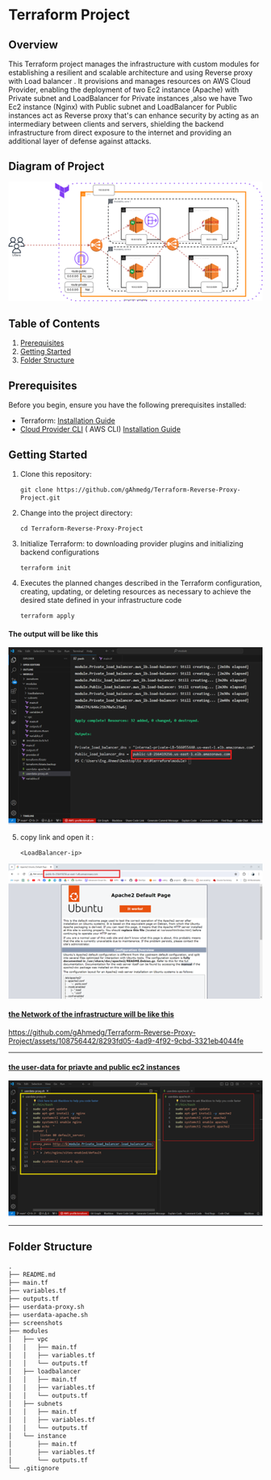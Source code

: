# Terraform Project 

## Overview

This Terraform project manages the infrastructure with custom modules for establishing a resilient and scalable architecture  and using  Reverse proxy with Load balancer . It provisions and manages resources on AWS Cloud Provider, enabling the deployment of two Ec2 instance (Apache)  with Private subnet and LoadBalancer for Private instances ,also we have Two Ec2 instance (Nginx)  with Public subnet and LoadBalancer for Public instances act as Reverse proxy that's can  enhance security by acting as an intermediary between clients and servers, shielding the backend infrastructure from direct exposure to the internet and providing an additional layer of defense against attacks.

## Diagram of Project
![alt text](<screenshots/terraform.drawio.svg>)


## Table of Contents

1. [Prerequisites](#prerequisites)
2. [Getting Started](#getting-started)
3. [Folder Structure](#folder-structure)


## Prerequisites

Before you begin, ensure you have the following prerequisites installed:

- Terraform: [Installation Guide](https://learn.hashicorp.com/tutorials/terraform/install-cli)
- [Cloud Provider CLI](#) ( AWS CLI) [Installation Guide](https://docs.aws.amazon.com/cli/latest/userguide/getting-started-install.html)

## Getting Started

1. Clone this repository:

   ```
   git clone https://github.com/gAhmedg/Terraform-Reverse-Proxy-Project.git
   ```

2. Change into the project directory:
    ```
    cd Terraform-Reverse-Proxy-Project
    ```

3. Initialize Terraform: to downloading provider plugins and initializing backend configurations
    ```
    terraform init
    ```
4. Executes the planned changes described in the Terraform configuration, creating, updating, or deleting resources as necessary to achieve the desired state defined in your infrastructure code
    ```
    terraform apply
    ```
#### The output will be like this 
![alt text](<screenshots/visual studio lb dns.png>)


5. copy link and open it :

    ```
    <LoadBalancer-ip>
    ```
    
![alt text](<screenshots/Screenshot 2024-05-04 200251.png>)


#### <u> the Network of the infrastructure will be like this </u>





https://github.com/gAhmedg/Terraform-Reverse-Proxy-Project/assets/108756442/8293fd05-4ad9-4f92-9cbd-3321eb4044fe





---
#### <u> the user-data for priavte and public ec2 instances  </u>





![alt text](<screenshots/user data.png>)

---
## Folder Structure
```
.
├── README.md
├── main.tf
├── variables.tf
├── outputs.tf
├── userdata-proxy.sh
├── userdata-apache.sh
├── screenshots
├── modules
│   ├── vpc
│   │   ├── main.tf
│   │   ├── variables.tf
│   │   └── outputs.tf
│   ├── loadbalancer
│   │   ├── main.tf
│   │   ├── variables.tf
│   │   └── outputs.tf
│   ├── subnets
│   │   ├── main.tf
│   │   ├── variables.tf
│   │   └── outputs.tf
│   └── instance
│       ├── main.tf
│       ├── variables.tf
│       └── outputs.tf
└── .gitignore
```
 
